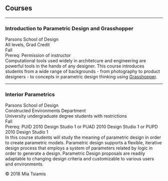 ## Courses

------
### Introduction to Parametric Design and Grasshopper  
Parsons School of Design  
All levels, Grad Credit  
Fall  
Prereq: Permission of instructor  
Computational tools used widely in architetcure and engineering are powerful tools in the hands of any designer. This course introduces students from a wide range of backgrounds - from photography to product designers - to concepts in parametric design thinking using [Grasshopper](https://www.grasshopper3d.com/).  


------
### Interior Parametrics  
Parsons School of Design  
Constructed Environments Department  
University undergraduate degree students with restrictions  
Fall  
Prereq: PUID 2010 Design Studio 1 or PUAD 2010 Design Studio 1 or PUPD 2010 Design Studio 1  
In this course students will study the meaning of parametric design in order to create parametric models. Parametric design supports a flexible, iterative design process that employs a system of parameters related by logic in order to generate a design. Parametric Design proposals are readily adaptable to changing design criteria and customizable to various users and environments.  



© 2018 Mia Tsiamis